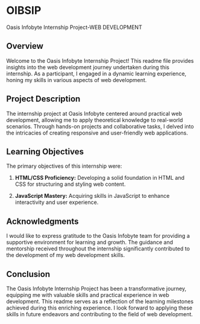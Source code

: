 # OIBSIP
Oasis Infobyte Internship Project-WEB DEVELOPMENT

## Overview

Welcome to the Oasis Infobyte Internship Project! This readme file provides insights into the web development journey undertaken during this internship. As a participant, I engaged in a dynamic learning experience, honing my skills in various aspects of web development.

## Project Description

The internship project at Oasis Infobyte centered around practical web development, allowing me to apply theoretical knowledge to real-world scenarios. Through hands-on projects and collaborative tasks, I delved into the intricacies of creating responsive and user-friendly web applications.

## Learning Objectives

The primary objectives of this internship were:

1. **HTML/CSS Proficiency:** Developing a solid foundation in HTML and CSS for structuring and styling web content.

2. **JavaScript Mastery:** Acquiring skills in JavaScript to enhance interactivity and user experience.


## Acknowledgments

I would like to express gratitude to the Oasis Infobyte team for providing a supportive environment for learning and growth. The guidance and mentorship received throughout the internship significantly contributed to the development of my web development skills.

## Conclusion

The Oasis Infobyte Internship Project has been a transformative journey, equipping me with valuable skills and practical experience in web development. This readme serves as a reflection of the learning milestones achieved during this enriching experience. I look forward to applying these skills in future endeavors and contributing to the field of web development.

